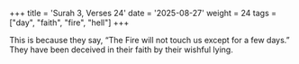 +++
title = 'Surah 3, Verses 24'
date = '2025-08-27'
weight = 24
tags = ["day", "faith", "fire", "hell"]
+++

This is because they say, “The Fire will not touch us except for a few days.” They have been deceived in their faith by their wishful lying.